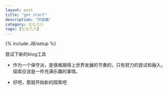 ```yaml
---
layout: post
title: "get start"
description: "开始篇"
category: 七七八八
tags: [七七八八]
---
```

{% include JB/setup %}

尝试下新的blog工具

<!--more-->

- 作为一个保守派，是很难跟得上世界发展的节奏的，只有努力的尝试和融入。探索应该是一件充满乐趣的事情。

- 好吧，那就开始新的探索吧


